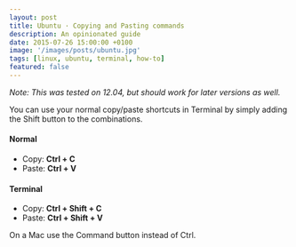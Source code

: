 ```yaml
---
layout: post
title: Ubuntu · Copying and Pasting commands
description: An opinionated guide
date: 2015-07-26 15:00:00 +0100
image: '/images/posts/ubuntu.jpg'
tags: [linux, ubuntu, terminal, how-to]
featured: false
---
```


_Note: This was tested on 12.04, but should work for later versions as well._

You can use your normal copy/paste shortcuts in Terminal by simply adding the Shift button to the combinations.

#### Normal

- Copy: **Ctrl + C**
- Paste: **Ctrl + V**

#### Terminal

- Copy: **Ctrl + Shift + C**
- Paste: **Ctrl + Shift + V**

On a Mac use the Command button instead of Ctrl.
